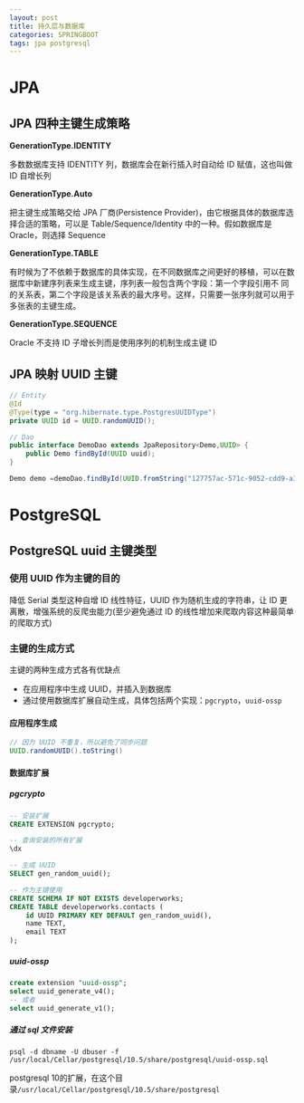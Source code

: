 ```yaml
---
layout: post
title: 持久层与数据库
categories: SPRINGBOOT
tags: jpa postgresql
---
```


# JPA

## JPA 四种主键生成策略

**GenerationType.IDENTITY**

多数数据库支持 IDENTITY 列，数据库会在新行插入时自动给 ID 赋值，这也叫做 ID 自增长列

**GenerationType.Auto**

把主键生成策略交给 JPA 厂商(Persistence Provider)，由它根据具体的数据库选择合适的策略，可以是 Table/Sequence/Identity 中的一种。假如数据库是 Oracle，则选择 Sequence

**GenerationType.TABLE**

有时候为了不依赖于数据库的具体实现，在不同数据库之间更好的移植，可以在数据库中新建序列表来生成主键，序列表一般包含两个字段：第一个字段引用不 同的关系表，第二个字段是该关系表的最大序号。这样，只需要一张序列就可以用于多张表的主键生成。

**GenerationType.SEQUENCE**

Oracle 不支持 ID 子增长列而是使用序列的机制生成主键 ID

## JPA 映射 UUID 主键

```java
// Entity
@Id
@Type(type = "org.hibernate.type.PostgresUUIDType")
private UUID id = UUID.randomUUID();

// Dao
public interface DemoDao extends JpaRepository<Demo,UUID> {
    public Demo findById(UUID uuid);
}

Demo demo =demoDao.findById(UUID.fromString("127757ac-571c-9052-cdd9-a31f91d15972"));
```

# PostgreSQL

## PostgreSQL uuid 主键类型

### 使用 UUID 作为主键的目的

降低 Serial 类型这种自增 ID 线性特征，UUID 作为随机生成的字符串，让 ID 更离散，增强系统的反爬虫能力(至少避免通过 ID 的线性增加来爬取内容这种最简单的爬取方式)

### 主键的生成方式

主键的两种生成方式各有优缺点

- 在应用程序中生成 UUID，并插入到数据库
- 通过使用数据库扩展自动生成，具体包括两个实现：`pgcrypto`，`uuid-ossp`

#### 应用程序生成

```java
// 因为 UUID 不重复，所以避免了同步问题
UUID.randomUUID().toString()
```

#### 数据库扩展

##### pgcrypto

```sql
-- 安装扩展
CREATE EXTENSION pgcrypto;

-- 查询安装的所有扩展
\dx

-- 生成 UUID
SELECT gen_random_uuid();

-- 作为主键使用
CREATE SCHEMA IF NOT EXISTS developerworks;  
CREATE TABLE developerworks.contacts (  
	id UUID PRIMARY KEY DEFAULT gen_random_uuid(),
	name TEXT,
	email TEXT
);
```

##### uuid-ossp

```sql
create extension "uuid-ossp";
select uuid_generate_v4();
-- 或者
select uuid_generate_v1();
```

##### 通过 sql 文件安装

```shell
psql -d dbname -U dbuser -f /usr/local/Cellar/postgresql/10.5/share/postgresql/uuid-ossp.sql
```

postgresql 10的扩展，在这个目录`/usr/local/Cellar/postgresql/10.5/share/postgresql`

